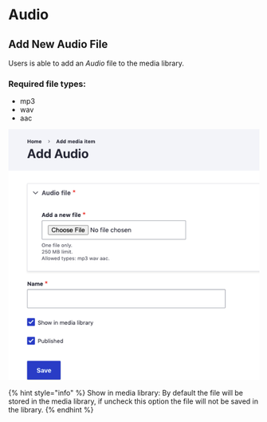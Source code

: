 # Audio

## Add New Audio File 

Users is able to add an _Audio_ file to the media library. 

### Required file types:

* mp3
* wav
* aac

  

![Add Audio page](../../../../.gitbook/assets/2020-07-14_16-54-08%20%281%29.png)

{% hint style="info" %}
Show in media library: By default the file will be stored in the media library, if uncheck this option the file will not be saved in the library.
{% endhint %}

